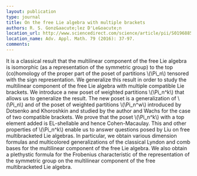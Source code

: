 ```yaml
---
layout: publication
type: journal
title: On the free Lie algebra with multiple brackets
authors: R. S. Gonz&aacute;lez D'Le&oacute;n
location_url: http://www.sciencedirect.com/science/article/pii/S0196885816000336 
location_name: Adv. Appl. Math. 79 (2016): 37-97.
comments:
--- 
```


It is a classical result that the multilinear component of the free Lie algebra is isomorphic (as a representation of 
the symmetric group) to the top (co)homology of the proper part of the poset of partitions \\(\Pi_n\\)
tensored with the sign representation. We generalize this result in order to study the multilinear 
component of the free Lie algebra with multiple compatible Lie brackets. We introduce a new poset of weighted 
partitions \\(\Pi_n^k\\) that allows us to generalize the result. The new poset is a generalization 
of \\(\Pi_n\\) and of the poset of weighted partitions \\(\Pi_n^w\\) introduced by Dotsenko and Khoroshkin 
and studied by the author and Wachs for the case of two compatible brackets. We prove that the 
poset \\(\Pi_n^k\\) with a top element added is EL-shellable and hence Cohen-Macaulay. 
This and other properties of \\(\Pi_n^k\\) enable us to answer 
questions posed by Liu on free multibracketed Lie algebras. In 
particular, we obtain various dimension formulas and multicolored generalizations of 
the classical Lyndon and comb bases for the multilinear component of the free Lie 
algebra. 
We also obtain a plethystic formula for the 
Frobenius characteristic of the representation of the symmetric group on the multilinear component 
of the free multibracketed Lie algebra.